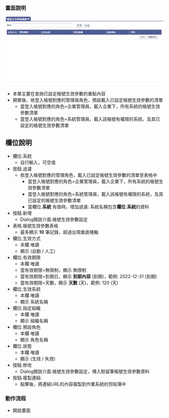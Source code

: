 ### <div id="view">畫面說明</div>

![表單畫面]

* 本單主要在查詢已設定帳號生效參數的重點內容
* 開單後，依登入帳號對應的管理員角色，預設載入已設定帳號生效參數的清單
    * 當登入帳號對應的角色=企業管理員，載入企業下，所有系統的帳號生效參數清單
    * 當登入帳號對應的角色=系統管理員，載入該帳號有權限的系統，及其已設定的帳號生效參數清單

## <div id="object-desc">欄位說明</div>

* 欄位.系統
    * 自行輸入，可空值
* 按鈕.過濾
    * 依登入帳號對應的管理角色，載入已設定帳號生效參數的清單至表格中
        * 當登入帳號對應的角色=企業管理員，載入企業下，所有系統的帳號生效參數清單
        * 當登入帳號對應的角色=系統管理員，載入該帳號有權限的系統，及其已設定的帳號生效參數清單
        * 當欄位.**系統** 有值時，增加過濾: 系統名稱包含**欄位.系統**的資料
* 按鈕.新增
    * Dialog開啟介面.帳號生效參數設定
* 表格.帳號生效參數表格
    * 最多顯示 **10** 筆記錄，超過出現垂直捲軸
* 欄位.生效方式
    * 本欄 唯讀
    * 顯示 (自動 / 人工)
* 欄位.有效期限
    * 本欄 唯讀
    * 當有效期限=無限制，顯示 無限制
    * 當有效期限=到期日，顯示 **到期內容** (到期)，範例: 2022-12-31 (到期)
    * 當有效期限=天數，顯示 **天數** (天)，範例: 120 (天)
* 欄位.生效系統
    * 本欄 唯讀
    * 顯示 系統名稱
* 欄位.指定組織
    * 本欄 唯讀
    * 顯示 組織名稱
* 欄位.預設角色
    * 本欄 唯讀
    * 顯示 角色名稱
* 欄位.狀態
    * 本欄 唯讀
    * 顯示 (生效 / 失效)    
* 按鈕.修改
    * Dialog開啟介面.帳號生效參數設定，傳入駐留筆帳號生效參數資料    
* 按鈕.複製連結: 
    * 點擊後，將連結URL的內容複製到作業系統的剪貼簿中


### <div id="action">動作流程</div>
* 開啟畫面


[表單畫面]:attachment/account_effect_param_query.png "表單畫面"
